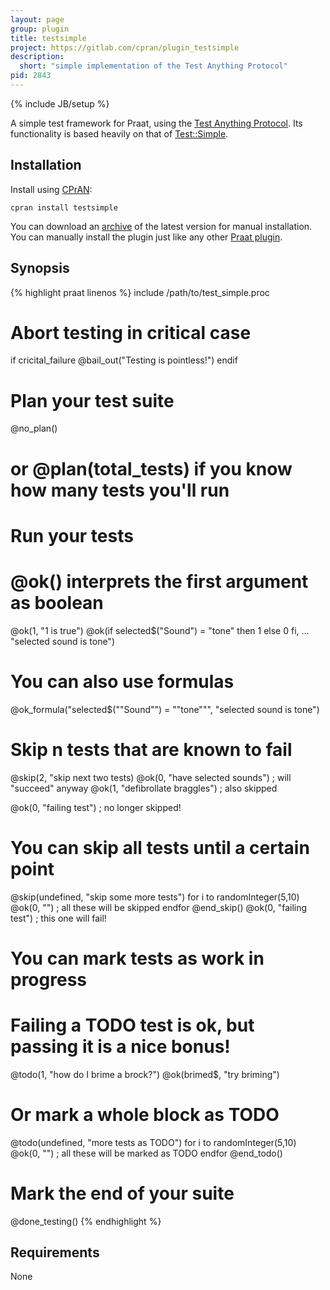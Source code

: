 ```yaml
---
layout: page
group: plugin
title: testsimple
project: https://gitlab.com/cpran/plugin_testsimple
description:
  short: "simple implementation of the Test Anything Protocol"
pid: 2843
---
```

{% include JB/setup %}

A simple test framework for Praat, using the [Test Anything Protocol][tap].
Its functionality is based heavily on that of
[Test::Simple](https://metacpan.org/pod/Test::Simple).

[tap]: http://testanything.org

## Installation

Install using [CPrAN][]:

    cpran install testsimple

You can download an [archive][] of the latest version for manual installation.
You can manually install the plugin just like any other [Praat plugin][plugins].

[plugins]: http://www.fon.hum.uva.nl/praat/manual/plug-ins.html
[archive]: https://gitlab.com/cpran/plugin_testsimple/repository/archive.zip
[cpran]:   http://cpran.net

## Synopsis

{% highlight praat linenos %}
include /path/to/test_simple.proc

# Abort testing in critical case
if cricital_failure
  @bail_out("Testing is pointless!")
endif

# Plan your test suite
@no_plan()
# or @plan(total_tests) if you know how many tests you'll run

# Run your tests
# @ok() interprets the first argument as boolean
@ok(1, "1 is true")
@ok(if selected$("Sound") = "tone" then 1 else 0 fi,
  ... "selected sound is tone")

# You can also use formulas
@ok_formula("selected$(""Sound"") = ""tone""", "selected sound is tone")

# Skip n tests that are known to fail
@skip(2, "skip next two tests)
@ok(0, "have selected sounds")  ; will "succeed" anyway
@ok(1, "defibrollate braggles") ; also skipped

@ok(0, "failing test")          ; no longer skipped!

# You can skip all tests until a certain point
@skip(undefined, "skip some more tests")
for i to randomInteger(5,10)
  @ok(0, "")                    ; all these will be skipped
endfor
@end_skip()
@ok(0, "failing test")          ; this one will fail!

# You can mark tests as work in progress
# Failing a TODO test is ok, but passing it is a nice bonus!
@todo(1, "how do I brime a brock?")
@ok(brimed$, "try briming")

# Or mark a whole block as TODO
@todo(undefined, "more tests as TODO")
for i to randomInteger(5,10)
  @ok(0, "")                    ; all these will be marked as TODO
endfor
@end_todo()

# Mark the end of your suite
@done_testing()
{% endhighlight %}

## Requirements

None
